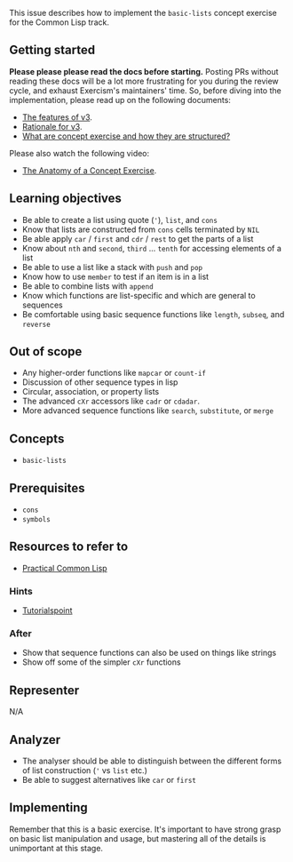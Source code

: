 This issue describes how to implement the `basic-lists` concept exercise for the Common Lisp track.

## Getting started

**Please please please read the docs before starting.** Posting PRs without reading these docs will be a lot more frustrating for you during the review cycle, and exhaust Exercism's maintainers' time. So, before diving into the implementation, please read up on the following documents:

- [The features of v3](https://github.com/exercism/v3/blob/master/docs/concept-exercises.md).
- [Rationale for v3](https://github.com/exercism/v3/blob/master/docs/rationale-for-v3.md).
- [What are concept exercise and how they are structured?](https://github.com/exercism/v3/blob/master/docs/features-of-v3.md)

Please also watch the following video:

- [The Anatomy of a Concept Exercise](https://www.youtube.com/watch?v=gkbBqd7hPrA).

## Learning objectives

- Be able to create a list using quote (`'`), `list`, and `cons`
- Know that lists are constructed from `cons` cells terminated by `NIL`
- Be able apply `car` / `first` and `cdr` / `rest` to get the parts of a list
- Know about `nth` and `second`, `third` ... `tenth` for accessing elements of a list
- Be able to use a list like a stack with `push` and `pop`
- Know how to use `member` to test if an item is in a list
- Be able to combine lists with `append`
- Know which functions are list-specific and which are general to sequences
- Be comfortable using basic sequence functions like `length`, `subseq`, and `reverse`

## Out of scope

- Any higher-order functions like `mapcar` or `count-if`
- Discussion of other sequence types in lisp
- Circular, association, or property lists
- The advanced `cXr` accessors like `cadr` or `cdadar`.
- More advanced sequence functions like `search`, `substitute`, or `merge`

## Concepts

- `basic-lists`

## Prerequisites

- `cons`
- `symbols`

## Resources to refer to

- [Practical Common Lisp](http://www.gigamonkeys.com/book/they-called-it-lisp-for-a-reason-list-processing.html)

### Hints

- [Tutorialspoint](https://www.tutorialspoint.com/lisp/lisp_lists.htm)

### After

- Show that sequence functions can also be used on things like strings
- Show off some of the simpler `cXr` functions

## Representer

N/A

## Analyzer

- The analyser should be able to distinguish between the different forms of list construction (`'` vs `list` etc.)
- Be able to suggest alternatives like `car` or `first`

## Implementing

Remember that this is a basic exercise. It's important to have strong grasp on basic list manipulation and usage, but mastering all of the details is unimportant at this stage.
